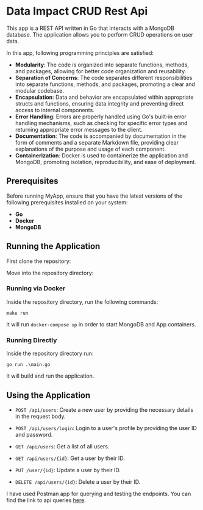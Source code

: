 # Data Impact CRUD Rest Api 

This app is a REST API written in Go that interacts with a MongoDB database. The application allows you to perform CRUD operations on user data.

In this app, following programming principles are satisfied:
- **Modularity**: The code is organized into separate functions, methods, and packages, allowing for better code organization and reusability.
- **Separation of Concerns**: The code separates different responsibilities into separate functions, methods, and packages, promoting a clear and modular codebase.
- **Encapsulation**: Data and behavior are encapsulated within appropriate structs and functions, ensuring data integrity and preventing direct access to internal components.
- **Error Handling**: Errors are properly handled using Go's built-in error handling mechanisms, such as checking for specific error types and returning appropriate error messages to the client.
- **Documentation**: The code is accompanied by documentation in the form of comments and a separate Markdown file, providing clear explanations of the purpose and usage of each component.
- **Containerization**: Docker is used to containerize the application and MongoDB, promoting isolation, reproducibility, and ease of deployment.

## Prerequisites

Before running MyApp, ensure that you have the latest versions of the following prerequisites installed on your system:
- **Go** 
- **Docker**
- **MongoDB** 

## Running the Application

First clone the repository:

Move into the repository directory:

### Running via Docker

Inside the repository directory, run the following commands:
```$
make run
```
It will run `docker-compose up` in order to start MongoDB and App containers.

### Running Directly

Inside the repository directory run:
```
go run .\main.go
```
It will build and run the application.

## Using the Application

- `POST /api/users`: Create a new user by providing the necessary details in the request body.

- `POST /api/users/login`: Login to a user's profile by providing the user ID and password.

- `GET /api/users`: Get a list of all users.

- `GET /api/users/{id}`: Get a user by their ID.

- `PUT /user/{id}`: Update a user by their ID.

- `DELETE /api/users/{id}`: Delete a user by their ID.

I have used Postman app for querying and testing the endpoints. You can find the link to api queries [here](https://winter-space-661038.postman.co/workspace/MyWorkspace~d6566199-be2c-4685-92b6-1c67e005e5e7/collection/17115256-29a39a7b-3fe5-40a0-9742-a457ad601847?action=share&creator=17115256).

